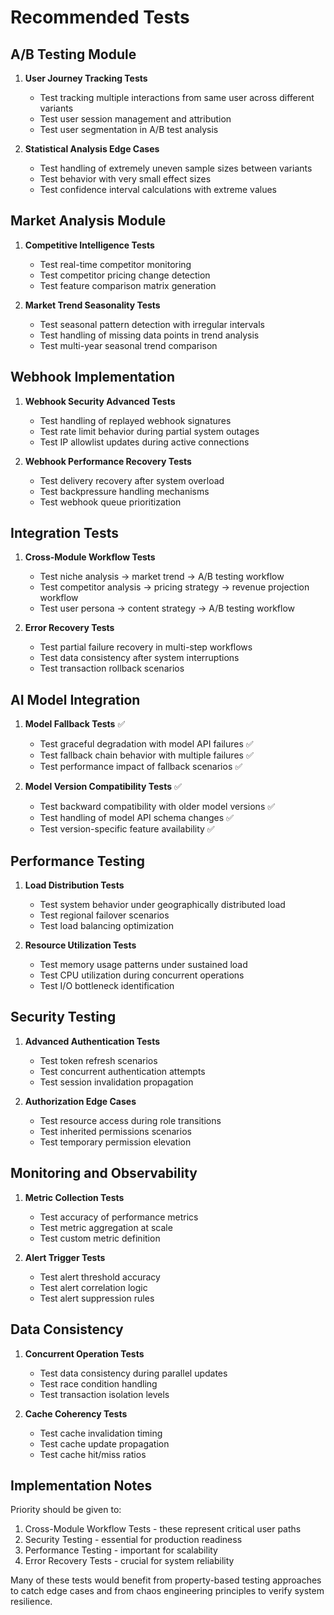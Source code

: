 # Recommended Tests

## A/B Testing Module
1. **User Journey Tracking Tests**
   - Test tracking multiple interactions from same user across different variants
   - Test user session management and attribution
   - Test user segmentation in A/B test analysis

2. **Statistical Analysis Edge Cases**
   - Test handling of extremely uneven sample sizes between variants
   - Test behavior with very small effect sizes
   - Test confidence interval calculations with extreme values

## Market Analysis Module
1. **Competitive Intelligence Tests**
   - Test real-time competitor monitoring
   - Test competitor pricing change detection
   - Test feature comparison matrix generation

2. **Market Trend Seasonality Tests**
   - Test seasonal pattern detection with irregular intervals
   - Test handling of missing data points in trend analysis
   - Test multi-year seasonal trend comparison

## Webhook Implementation
1. **Webhook Security Advanced Tests**
   - Test handling of replayed webhook signatures
   - Test rate limit behavior during partial system outages
   - Test IP allowlist updates during active connections

2. **Webhook Performance Recovery Tests**
   - Test delivery recovery after system overload
   - Test backpressure handling mechanisms
   - Test webhook queue prioritization

## Integration Tests
1. **Cross-Module Workflow Tests**
   - Test niche analysis → market trend → A/B testing workflow
   - Test competitor analysis → pricing strategy → revenue projection workflow
   - Test user persona → content strategy → A/B testing workflow

2. **Error Recovery Tests**
   - Test partial failure recovery in multi-step workflows
   - Test data consistency after system interruptions
   - Test transaction rollback scenarios

## AI Model Integration
1. **Model Fallback Tests** ✅
   - Test graceful degradation with model API failures ✅
   - Test fallback chain behavior with multiple failures ✅
   - Test performance impact of fallback scenarios ✅

2. **Model Version Compatibility Tests** ✅
   - Test backward compatibility with older model versions ✅
   - Test handling of model API schema changes ✅
   - Test version-specific feature availability ✅

## Performance Testing
1. **Load Distribution Tests**
   - Test system behavior under geographically distributed load
   - Test regional failover scenarios
   - Test load balancing optimization

2. **Resource Utilization Tests**
   - Test memory usage patterns under sustained load
   - Test CPU utilization during concurrent operations
   - Test I/O bottleneck identification

## Security Testing
1. **Advanced Authentication Tests**
   - Test token refresh scenarios
   - Test concurrent authentication attempts
   - Test session invalidation propagation

2. **Authorization Edge Cases**
   - Test resource access during role transitions
   - Test inherited permissions scenarios
   - Test temporary permission elevation

## Monitoring and Observability
1. **Metric Collection Tests**
   - Test accuracy of performance metrics
   - Test metric aggregation at scale
   - Test custom metric definition

2. **Alert Trigger Tests**
   - Test alert threshold accuracy
   - Test alert correlation logic
   - Test alert suppression rules

## Data Consistency
1. **Concurrent Operation Tests**
   - Test data consistency during parallel updates
   - Test race condition handling
   - Test transaction isolation levels

2. **Cache Coherency Tests**
   - Test cache invalidation timing
   - Test cache update propagation
   - Test cache hit/miss ratios

## Implementation Notes

Priority should be given to:
1. Cross-Module Workflow Tests - these represent critical user paths
2. Security Testing - essential for production readiness
3. Performance Testing - important for scalability
4. Error Recovery Tests - crucial for system reliability

Many of these tests would benefit from property-based testing approaches to catch edge cases and from chaos engineering principles to verify system resilience.